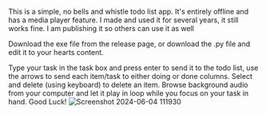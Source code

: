 This is a simple, no bells and whistle todo list app. It's entirely offline and has a media player feature. I made and used it for several years, it still works fine. I am publishing it so others can use it as well

Download the exe file from the release page, or download the .py file and edit it to your hearts content.

Type your task in the task box and press enter to send it to the todo list, use the arrows to send each item/task to either doing or done columns. Select and delete (using keyboard) to delete an item. Browse background audio from your computer and let it play in loop while you focus on your task in hand. Good Luck!
![Screenshot 2024-06-04 111930](https://github.com/vajradog/YakToDo/assets/3846329/3cb2d474-54f0-4838-bdeb-c468469c0d05)

